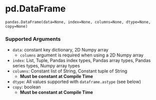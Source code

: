 # pd.DataFrame

`pandas.DataFrame(data=None, index=None, columns=None, dtype=None, copy=None)`


### Supported Arguments


- `data`: constant key dictionary, 2D Numpy array
    - `columns` argument is required when using a 2D Numpy array
- `index`: List, Tuple, Pandas index types, Pandas array types, Pandas series types, Numpy array types
- `columns`: Constant list of String, Constant tuple of String
    - **Must be constant at Compile Time**
- `dtype`: All values supported with `dataframe.astype` (see below)
- `copy`: boolean
    - **Must be constant at Compile Time**

